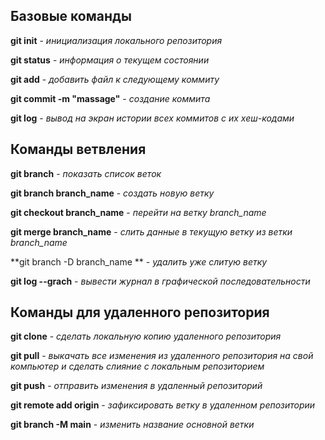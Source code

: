 ## Базовые команды

**git init** - *инициализация локального репозитория*

**git status** - *информация о текущем состоянии*

**git add** - *добавить файл к следующему коммиту*

**git commit -m "massage"** - *создание коммита*

**git log** - *вывод на экран истории всех коммитов с их хеш-кодами*

## Команды ветвления

**git branch** - *показать список веток*

**git branch branch_name** - *создать новую ветку*

**git checkout branch_name** - *перейти на ветку branch_name*

**git merge branch_name** - *слить данные в текущую ветку из ветки branch_name*

**git branch -D branch_name ** - *удалить уже слитую ветку*

**git log --grach** - *вывести журнал в графической последовательности*

## Команды для удаленного репозитория

**git clone** - *сделать локальную копию удаленного репозитория*

**git pull** - *выкачать все изменения из удаленного репозитория на свой компьютер и сделать слияние с локальным репозиторием*

**git push** - *отправить изменения в удаленный репозиторий*

**git remote add origin** - *зафиксировать ветку в удаленном репозитории*

**git branch -M main** - *изменить название основной ветки*
